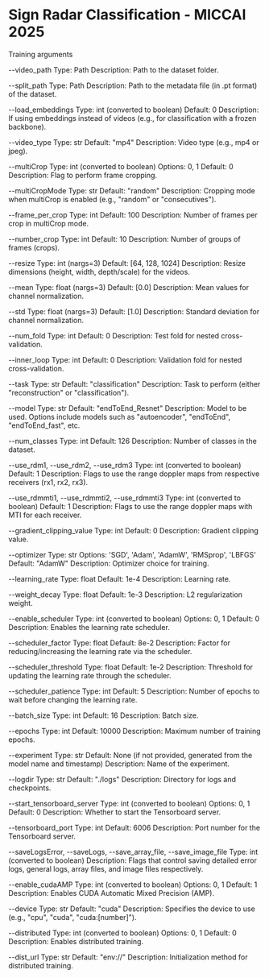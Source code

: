 # Sign Radar Classification - MICCAI 2025
Training arguments

--video_path
Type: Path
Description: Path to the dataset folder.

--split_path
Type: Path
Description: Path to the metadata file (in .pt format) of the dataset.

--load_embeddings
Type: int (converted to boolean)
Default: 0
Description: If using embeddings instead of videos (e.g., for classification with a frozen backbone).

--video_type
Type: str
Default: "mp4"
Description: Video type (e.g., mp4 or jpeg).

--multiCrop
Type: int (converted to boolean)
Options: 0, 1
Default: 0
Description: Flag to perform frame cropping.

--multiCropMode
Type: str
Default: "random"
Description: Cropping mode when multiCrop is enabled (e.g., "random" or "consecutives").

--frame_per_crop
Type: int
Default: 100
Description: Number of frames per crop in multiCrop mode.

--number_crop
Type: int
Default: 10
Description: Number of groups of frames (crops).

--resize
Type: int (nargs=3)
Default: [64, 128, 1024]
Description: Resize dimensions (height, width, depth/scale) for the videos.

--mean
Type: float (nargs=3)
Default: [0.0]
Description: Mean values for channel normalization.

--std
Type: float (nargs=3)
Default: [1.0]
Description: Standard deviation for channel normalization.

--num_fold
Type: int
Default: 0
Description: Test fold for nested cross-validation.

--inner_loop
Type: int
Default: 0
Description: Validation fold for nested cross-validation.

--task
Type: str
Default: "classification"
Description: Task to perform (either "reconstruction" or "classification").

--model
Type: str
Default: "endToEnd_Resnet"
Description: Model to be used. Options include models such as "autoencoder", "endToEnd", "endToEnd_fast", etc.

--num_classes
Type: int
Default: 126
Description: Number of classes in the dataset.

--use_rdm1, --use_rdm2, --use_rdm3
Type: int (converted to boolean)
Default: 1
Description: Flags to use the range doppler maps from respective receivers (rx1, rx2, rx3).

--use_rdmmti1, --use_rdmmti2, --use_rdmmti3
Type: int (converted to boolean)
Default: 1
Description: Flags to use the range doppler maps with MTI for each receiver.

--gradient_clipping_value
Type: int
Default: 0
Description: Gradient clipping value.

--optimizer
Type: str
Options: 'SGD', 'Adam', 'AdamW', 'RMSprop', 'LBFGS'
Default: "AdamW"
Description: Optimizer choice for training.

--learning_rate
Type: float
Default: 1e-4
Description: Learning rate.

--weight_decay
Type: float
Default: 1e-3
Description: L2 regularization weight.

--enable_scheduler
Type: int (converted to boolean)
Options: 0, 1
Default: 0
Description: Enables the learning rate scheduler.

--scheduler_factor
Type: float
Default: 8e-2
Description: Factor for reducing/increasing the learning rate via the scheduler.

--scheduler_threshold
Type: float
Default: 1e-2
Description: Threshold for updating the learning rate through the scheduler.

--scheduler_patience
Type: int
Default: 5
Description: Number of epochs to wait before changing the learning rate.

--batch_size
Type: int
Default: 16
Description: Batch size.

--epochs
Type: int
Default: 10000
Description: Maximum number of training epochs.

--experiment
Type: str
Default: None (if not provided, generated from the model name and timestamp)
Description: Name of the experiment.

--logdir
Type: str
Default: "./logs"
Description: Directory for logs and checkpoints.

--start_tensorboard_server
Type: int (converted to boolean)
Options: 0, 1
Default: 0
Description: Whether to start the Tensorboard server.

--tensorboard_port
Type: int
Default: 6006
Description: Port number for the Tensorboard server.

--saveLogsError, --saveLogs, --save_array_file, --save_image_file
Type: int (converted to boolean)
Description: Flags that control saving detailed error logs, general logs, array files, and image files respectively.

--enable_cudaAMP
Type: int (converted to boolean)
Options: 0, 1
Default: 1
Description: Enables CUDA Automatic Mixed Precision (AMP).

--device
Type: str
Default: "cuda"
Description: Specifies the device to use (e.g., "cpu", "cuda", "cuda:[number]").

--distributed
Type: int (converted to boolean)
Options: 0, 1
Default: 0
Description: Enables distributed training.

--dist_url
Type: str
Default: "env://"
Description: Initialization method for distributed training.